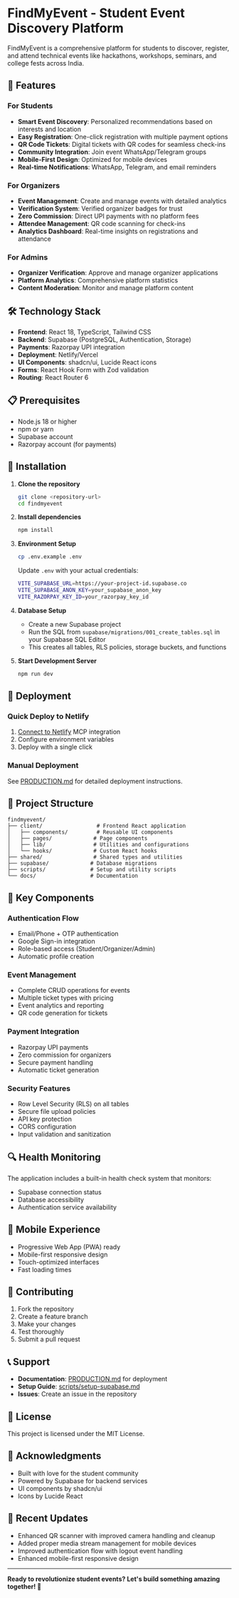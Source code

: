 # FindMyEvent - Student Event Discovery Platform

FindMyEvent is a comprehensive platform for students to discover, register, and attend technical events like hackathons, workshops, seminars, and college fests across India.

## 🚀 Features

### For Students

- **Smart Event Discovery**: Personalized recommendations based on interests and location
- **Easy Registration**: One-click registration with multiple payment options
- **QR Code Tickets**: Digital tickets with QR codes for seamless check-ins
- **Community Integration**: Join event WhatsApp/Telegram groups
- **Mobile-First Design**: Optimized for mobile devices
- **Real-time Notifications**: WhatsApp, Telegram, and email reminders

### For Organizers

- **Event Management**: Create and manage events with detailed analytics
- **Verification System**: Verified organizer badges for trust
- **Zero Commission**: Direct UPI payments with no platform fees
- **Attendee Management**: QR code scanning for check-ins
- **Analytics Dashboard**: Real-time insights on registrations and attendance

### For Admins

- **Organizer Verification**: Approve and manage organizer applications
- **Platform Analytics**: Comprehensive platform statistics
- **Content Moderation**: Monitor and manage platform content

## 🛠️ Technology Stack

- **Frontend**: React 18, TypeScript, Tailwind CSS
- **Backend**: Supabase (PostgreSQL, Authentication, Storage)
- **Payments**: Razorpay UPI integration
- **Deployment**: Netlify/Vercel
- **UI Components**: shadcn/ui, Lucide React icons
- **Forms**: React Hook Form with Zod validation
- **Routing**: React Router 6

## 📋 Prerequisites

- Node.js 18 or higher
- npm or yarn
- Supabase account
- Razorpay account (for payments)

## 🔧 Installation

1. **Clone the repository**

   ```bash
   git clone <repository-url>
   cd findmyevent
   ```

2. **Install dependencies**

   ```bash
   npm install
   ```

3. **Environment Setup**

   ```bash
   cp .env.example .env
   ```

   Update `.env` with your actual credentials:

   ```bash
   VITE_SUPABASE_URL=https://your-project-id.supabase.co
   VITE_SUPABASE_ANON_KEY=your_supabase_anon_key
   VITE_RAZORPAY_KEY_ID=your_razorpay_key_id
   ```

4. **Database Setup**
   - Create a new Supabase project
   - Run the SQL from `supabase/migrations/001_create_tables.sql` in your Supabase SQL Editor
   - This creates all tables, RLS policies, storage buckets, and functions

5. **Start Development Server**
   ```bash
   npm run dev
   ```

## 🚀 Deployment

### Quick Deploy to Netlify

1. [Connect to Netlify](#open-mcp-popover) MCP integration
2. Configure environment variables
3. Deploy with a single click

### Manual Deployment

See [PRODUCTION.md](PRODUCTION.md) for detailed deployment instructions.

## 📁 Project Structure

```
findmyevent/
├── client/                 # Frontend React application
│   ├── components/         # Reusable UI components
│   ├── pages/             # Page components
│   ├── lib/               # Utilities and configurations
│   └── hooks/             # Custom React hooks
├── shared/                # Shared types and utilities
├── supabase/             # Database migrations
├── scripts/              # Setup and utility scripts
└── docs/                 # Documentation
```

## 🔑 Key Components

### Authentication Flow

- Email/Phone + OTP authentication
- Google Sign-in integration
- Role-based access (Student/Organizer/Admin)
- Automatic profile creation

### Event Management

- Complete CRUD operations for events
- Multiple ticket types with pricing
- Event analytics and reporting
- QR code generation for tickets

### Payment Integration

- Razorpay UPI payments
- Zero commission for organizers
- Secure payment handling
- Automatic ticket generation

### Security Features

- Row Level Security (RLS) on all tables
- Secure file upload policies
- API key protection
- CORS configuration
- Input validation and sanitization

## 🔍 Health Monitoring

The application includes a built-in health check system that monitors:

- Supabase connection status
- Database accessibility
- Authentication service availability

## 📱 Mobile Experience

- Progressive Web App (PWA) ready
- Mobile-first responsive design
- Touch-optimized interfaces
- Fast loading times

## 🤝 Contributing

1. Fork the repository
2. Create a feature branch
3. Make your changes
4. Test thoroughly
5. Submit a pull request

## 📞 Support

- **Documentation**: [PRODUCTION.md](PRODUCTION.md) for deployment
- **Setup Guide**: [scripts/setup-supabase.md](scripts/setup-supabase.md)
- **Issues**: Create an issue in the repository

## 📄 License

This project is licensed under the MIT License.

## 🙏 Acknowledgments

- Built with love for the student community
- Powered by Supabase for backend services
- UI components by shadcn/ui
- Icons by Lucide React

## 🔄 Recent Updates

- Enhanced QR scanner with improved camera handling and cleanup
- Added proper media stream management for mobile devices
- Improved authentication flow with logout event handling
- Enhanced mobile-first responsive design

---

**Ready to revolutionize student events? Let's build something amazing together! 🚀**
